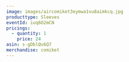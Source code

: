 ```yaml
---
image: images/aircomiket3eymwa1vu8aimkcq.jpg
producttype: Sleeves
eventId: iuq6O2mCN
pricings:
  - quantity: 1
    price: 24
asin: s-gDblQv6Q7
merchandise: comiket
---
```

